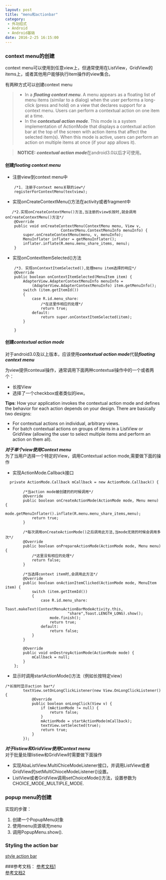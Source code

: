 ```yaml
---
layout: post
title: "menu和actionbar"
category: 
 - 外功招式
 - Android
 - Android基础 
date: 2016-2-25 16:15:00
---
```


 
### context menu的创建

context menu可以使用到任意view上，但通常使用在ListView，GridView的items上，或者其他用户能够执行item操作的view集合。  

有两种方式可以创建context menu  

> - In a ***floating context menu***. A menu appears as a floating list of menu items (similar to a dialog) when the user performs a long-click (press and hold) on a view that declares support for a context menu. Users can perform a contextual action on one item at a time.   
> - In the ***contextual action mode***. This mode is a system implementation of ActionMode that displays a contextual action bar at the top of the screen with action items that affect the selected item(s). When this mode is active, users can perform an action on multiple items at once (if your app allows it).

>**NOTICE:** ***contextual action mode***在android3.0以后才可使用。   

<!-- more --> 

#### 创建***floating context menu***
- 注册view到context menu中  

```
    /*1. 注册于context menu关联的iew*/
    registerForContextMenu(textview);
```

 - 实现onCreateContextMenu()方法在activity或者fragment中    
```
   /*2.实现onCreateContextMenu()方法,当注册的view长按时,就会调用onCreateContextMenu()方法*/
    @Override
    public void onCreateContextMenu(ContextMenu menu, View v,
	                     ContextMenu.ContextMenuInfo menuInfo) {
        super.onCreateContextMenu(menu, v, menuInfo);
        MenuInflater inflater = getMenuInflater();
        inflater.inflate(R.menu.menu_share_items, menu);
    }
```

 - 实现onContextItemSelected()方法    
```
    /*3. 实现onContextItemSelected(),处理menu item选择的响应*/
    @Override
    public boolean onContextItemSelected(MenuItem item) {
        AdapterView.AdapterContextMenuInfo menuInfo =
            (AdapterView.AdapterContextMenuInfo) item.getMenuInfo();
        switch (item.getItemId())
        {
            case R.id.menu_share:
                /*在这里作相应的处理*/
                return true;
            default:
                return super.onContextItemSelected(item);
        }

    }
```
 
#### 创建***contextual action mode***  

对于android3.0及以上版本，应该使用***contextual action mode***代替***floating context menu***  

为view提供conteual操作，通常调用下面两种contextual操作中的一个或者两个：  

- 长按View  
- 选择了一个checkbox或者类似的iew。  

**Tips**: How your application invokes the contextual action mode and defines the behavior for each action depends on your design. There are basically two designs:

- For contextual actions on individual, arbitrary views.
- For batch contextual actions on groups of items in a ListView or GridView (allowing the user to select multiple items and perform an action on them all).  


***对于单个view使用Context menu***  
为了当用户选择一个特定的View，调用Contextual action mode,需要做下面的操作  

- 实现ActionMode.Callback接口   

```
  private ActionMode.Callback mCallback = new ActionMode.Callback() {

        /*当action mode被创建的的时候调用*/
        @Override
        public boolean onCreateActionMode(ActionMode mode, Menu menu) {
            mode.getMenuInflater().inflate(R.menu.menu_share_items,menu);
            return true;
        }

        /*每次调用onCreateActionMode()之后调用此方法,当mode无效的时候会调用多次*/
        @Override
        public boolean onPrepareActionMode(ActionMode mode, Menu menu) {
            /*这里没有相应的处理*/
            return false;
        }

        /*当选择context item时,会调用此方法*/
        @Override
        public boolean onActionItemClicked(ActionMode mode, MenuItem item) {
            switch (item.getItemId())
            {
                case R.id.menu_share:
                    Toast.makeText(ContextMenuActionBarModeActivity.this,
                            "share",Toast.LENGTH_LONG).show();
                    mode.finish();
                    return true;
                default:
                    return false;
            }
        }

        @Override
        public void onDestroyActionMode(ActionMode mode) {
            mCallback = null;
        }
    };
```

- 显示时调用startActionMode()方法（例如长按特定view）  

```
/*长按时显示action bar*/
        textView.setOnLongClickListener(new View.OnLongClickListener() {
            @Override
            public boolean onLongClick(View v) {
                if (mActionMode != null) {
                    return false;
                }
                mActionMode = startActionMode(mCallback);
                textView.setSelected(true);
                return true;
            }
        });
```

***对于listiew和GridView使用Context menu***  
对于批量处理listiew和GridView时需要做下面操作 
- 实现AbaListView.MultiChiceModeListener接口，并调用ListView或者GridView的setMultiChioceModeListener()设置。
- ListView或者GridView调用setChoiceMode()方法，设置参数为CHOICE_MODE_MULTIPLE_MODE.

###  popup menu的创建
实现的步骤：  
1. 创建一个PopupMenu对象  
2. 使用menu资源填充menu  
3. 调用PopupMenu.show().  

### Styling the action bar  
[style action bar](http://developer.android.com/guide/topics/ui/actionbar.html#Style)  


###参考文档：
[参考文档1](http://developer.android.com/guide/topics/ui/actionbar.html)  
[参考文档2](http://developer.android.com/guide/topics/ui/menus.html)  



